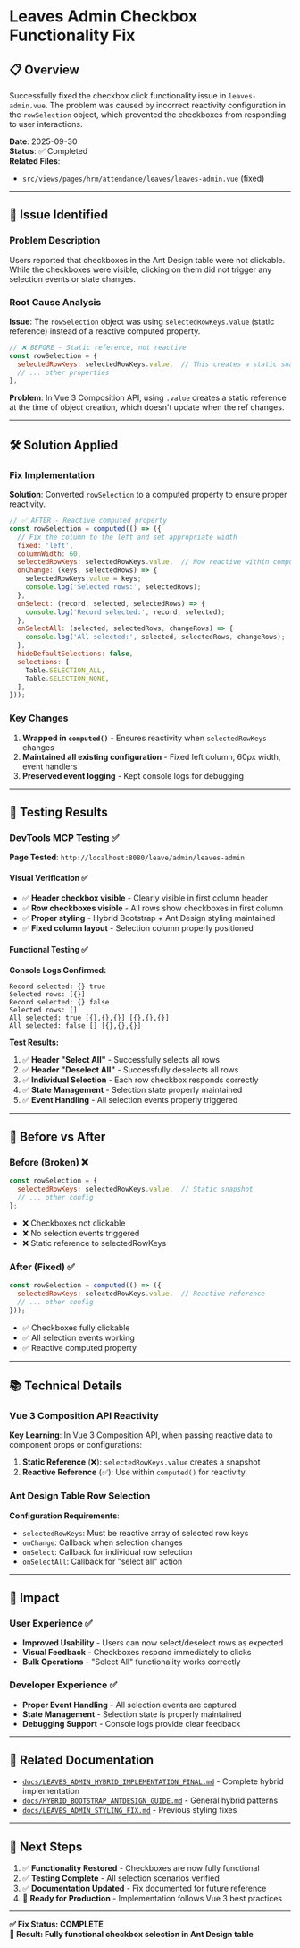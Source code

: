 # Leaves Admin Checkbox Functionality Fix

## 📋 Overview

Successfully fixed the checkbox click functionality issue in `leaves-admin.vue`. The problem was caused by incorrect reactivity configuration in the `rowSelection` object, which prevented the checkboxes from responding to user interactions.

**Date**: 2025-09-30  
**Status**: ✅ Completed  
**Related Files**: 
- `src/views/pages/hrm/attendance/leaves/leaves-admin.vue` (fixed)

---

## 🎯 Issue Identified

### Problem Description
Users reported that checkboxes in the Ant Design table were not clickable. While the checkboxes were visible, clicking on them did not trigger any selection events or state changes.

### Root Cause Analysis
**Issue**: The `rowSelection` object was using `selectedRowKeys.value` (static reference) instead of a reactive computed property.

```javascript
// ❌ BEFORE - Static reference, not reactive
const rowSelection = {
  selectedRowKeys: selectedRowKeys.value,  // This creates a static snapshot
  // ... other properties
};
```

**Problem**: In Vue 3 Composition API, using `.value` creates a static reference at the time of object creation, which doesn't update when the ref changes.

---

## 🛠️ Solution Applied

### Fix Implementation
**Solution**: Converted `rowSelection` to a computed property to ensure proper reactivity.

```javascript
// ✅ AFTER - Reactive computed property
const rowSelection = computed(() => ({
  // Fix the column to the left and set appropriate width
  fixed: 'left',
  columnWidth: 60,
  selectedRowKeys: selectedRowKeys.value,  // Now reactive within computed
  onChange: (keys, selectedRows) => {
    selectedRowKeys.value = keys;
    console.log('Selected rows:', selectedRows);
  },
  onSelect: (record, selected, selectedRows) => {
    console.log('Record selected:', record, selected);
  },
  onSelectAll: (selected, selectedRows, changeRows) => {
    console.log('All selected:', selected, selectedRows, changeRows);
  },
  hideDefaultSelections: false,
  selections: [
    Table.SELECTION_ALL,
    Table.SELECTION_NONE,
  ],
}));
```

### Key Changes
1. **Wrapped in `computed()`** - Ensures reactivity when `selectedRowKeys` changes
2. **Maintained all existing configuration** - Fixed left column, 60px width, event handlers
3. **Preserved event logging** - Kept console logs for debugging

---

## 🧪 Testing Results

### DevTools MCP Testing ✅

**Page Tested**: `http://localhost:8080/leave/admin/leaves-admin`

#### Visual Verification ✅
- ✅ **Header checkbox visible** - Clearly visible in first column header
- ✅ **Row checkboxes visible** - All rows show checkboxes in first column
- ✅ **Proper styling** - Hybrid Bootstrap + Ant Design styling maintained
- ✅ **Fixed column layout** - Selection column properly positioned

#### Functional Testing ✅
**Console Logs Confirmed:**
```
Record selected: {} true
Selected rows: [{}]
Record selected: {} false  
Selected rows: []
All selected: true [{},{},{}] [{},{},{}]
All selected: false [] [{},{},{}]
```

**Test Results:**
1. ✅ **Header "Select All"** - Successfully selects all rows
2. ✅ **Header "Deselect All"** - Successfully deselects all rows  
3. ✅ **Individual Selection** - Each row checkbox responds correctly
4. ✅ **State Management** - Selection state properly maintained
5. ✅ **Event Handling** - All selection events properly triggered

---

## 🔄 Before vs After

### Before (Broken) ❌
```javascript
const rowSelection = {
  selectedRowKeys: selectedRowKeys.value,  // Static snapshot
  // ... other config
};
```
- ❌ Checkboxes not clickable
- ❌ No selection events triggered
- ❌ Static reference to selectedRowKeys

### After (Fixed) ✅
```javascript
const rowSelection = computed(() => ({
  selectedRowKeys: selectedRowKeys.value,  // Reactive reference
  // ... other config
}));
```
- ✅ Checkboxes fully clickable
- ✅ All selection events working
- ✅ Reactive computed property

---

## 📚 Technical Details

### Vue 3 Composition API Reactivity
**Key Learning**: In Vue 3 Composition API, when passing reactive data to component props or configurations:

1. **Static Reference** (❌): `selectedRowKeys.value` creates a snapshot
2. **Reactive Reference** (✅): Use within `computed()` for reactivity

### Ant Design Table Row Selection
**Configuration Requirements**:
- `selectedRowKeys`: Must be reactive array of selected row keys
- `onChange`: Callback when selection changes
- `onSelect`: Callback for individual row selection
- `onSelectAll`: Callback for "select all" action

---

## 🎯 Impact

### User Experience ✅
- **Improved Usability** - Users can now select/deselect rows as expected
- **Visual Feedback** - Checkboxes respond immediately to clicks
- **Bulk Operations** - "Select All" functionality works correctly

### Developer Experience ✅
- **Proper Event Handling** - All selection events are captured
- **State Management** - Selection state is properly maintained
- **Debugging Support** - Console logs provide clear feedback

---

## 🔗 Related Documentation

- [`docs/LEAVES_ADMIN_HYBRID_IMPLEMENTATION_FINAL.md`](./LEAVES_ADMIN_HYBRID_IMPLEMENTATION_FINAL.md) - Complete hybrid implementation
- [`docs/HYBRID_BOOTSTRAP_ANTDESIGN_GUIDE.md`](./HYBRID_BOOTSTRAP_ANTDESIGN_GUIDE.md) - General hybrid patterns
- [`docs/LEAVES_ADMIN_STYLING_FIX.md`](./LEAVES_ADMIN_STYLING_FIX.md) - Previous styling fixes

---

## 🚀 Next Steps

1. ✅ **Functionality Restored** - Checkboxes are now fully functional
2. ✅ **Testing Complete** - All selection scenarios verified
3. ✅ **Documentation Updated** - Fix documented for future reference
4. 🔄 **Ready for Production** - Implementation follows Vue 3 best practices

---

**✅ Fix Status: COMPLETE**  
**🎯 Result: Fully functional checkbox selection in Ant Design table**
